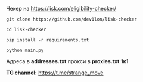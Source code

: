 Чекер на https://lisk.com/eligibility-checker/

```
git clone https://github.com/dev1lon/lisk-checker
```

```
cd lisk-checker
```

```
pip install -r requirements.txt
```

```
python main.py
```

Адреса в **addresses.txt** 
прокси в **proxies.txt**
**1к1** 

**TG channel:** https://t.me/strange_move